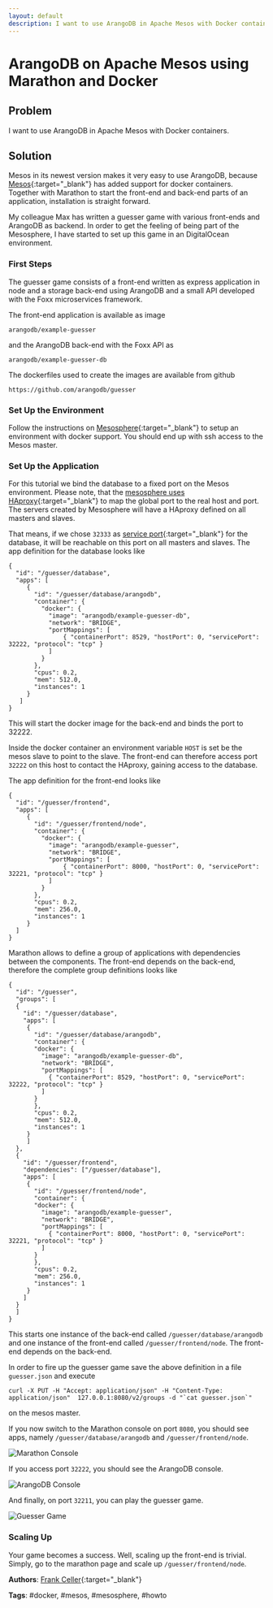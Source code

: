 ```yaml
---
layout: default
description: I want to use ArangoDB in Apache Mesos with Docker containers
---
```

# ArangoDB on Apache Mesos using Marathon and Docker

## Problem 

I want to use ArangoDB in Apache Mesos with Docker containers.

## Solution

Mesos in its newest version makes it very easy to use ArangoDB, because
[Mesos](https://docs.mesosphere.com/tutorials/launch-docker-container-on-mesosphere/){:target="_blank"}
has added support for docker containers. Together with Marathon to start the
front-end and back-end parts of an application, installation is straight
forward.

My colleague Max has written a guesser game with various front-ends and ArangoDB
as backend. In order to get the feeling of being part of the Mesosphere, I have
started to set up this game in an DigitalOcean environment.

### First Steps

The guesser game consists of a front-end written as express application in node
and a storage back-end using ArangoDB and a small API developed with the Foxx
microservices framework.

The front-end application is available as image

    arangodb/example-guesser

and the ArangoDB back-end with the Foxx API as

    arangodb/example-guesser-db

The dockerfiles used to create the images are available from github

    https://github.com/arangodb/guesser

### Set Up the Environment

Follow the instructions on [Mesosphere](https://mesosphere.com){:target="_blank"} to setup an
environment with docker support. You should end up with ssh access to the Mesos
master.

### Set Up the Application

For this tutorial we bind the database to a fixed port on the Mesos
environment. Please note, that the
[mesosphere uses HAproxy](https://mesosphere.github.io/marathon/docs/service-discovery-load-balancing.html){:target="_blank"}
to map the global port to the real host and port. The servers created by Mesosphere
will have a HAproxy defined on all masters and slaves.

That means, if we chose `32333` as
[service port](http://mesosphere.github.io/marathon/docs/native-docker.html){:target="_blank"} for the
database, it will be reachable on this port on all masters and slaves. The app
definition for the database looks like

    {
      "id": "/guesser/database",
      "apps": [
         {
           "id": "/guesser/database/arangodb", 
           "container": {
             "docker": {
               "image": "arangodb/example-guesser-db",
               "network": "BRIDGE",
               "portMappings": [
                   { "containerPort": 8529, "hostPort": 0, "servicePort": 32222, "protocol": "tcp" }
               ]
             }
           },
           "cpus": 0.2,
           "mem": 512.0,
           "instances": 1
         }
       ]
    }

This will start the docker image for the back-end and binds the port to 32222.

Inside the docker container an environment variable `HOST` is set be the mesos slave
to point to the slave. The front-end can therefore access port `32222` on this host
to contact the HAproxy, gaining access to the database.

The app definition for the front-end looks like

    {
      "id": "/guesser/frontend",
      "apps": [
         {
           "id": "/guesser/frontend/node",
           "container": {
             "docker": {
               "image": "arangodb/example-guesser",
               "network": "BRIDGE",
               "portMappings": [
                   { "containerPort": 8000, "hostPort": 0, "servicePort": 32221, "protocol": "tcp" }
               ]
             } 
           },
           "cpus": 0.2,
           "mem": 256.0,
           "instances": 1
         } 
      ]
    }

Marathon allows to define a group of applications with dependencies between the
components. The front-end depends on the back-end, therefore the complete group
definitions looks like

    {
      "id": "/guesser",
      "groups": [
      {
        "id": "/guesser/database",
        "apps": [
         {
           "id": "/guesser/database/arangodb", 
           "container": {
           "docker": {
             "image": "arangodb/example-guesser-db",
             "network": "BRIDGE",
             "portMappings": [
               { "containerPort": 8529, "hostPort": 0, "servicePort": 32222, "protocol": "tcp" }
             ]
           }
           },
           "cpus": 0.2,
           "mem": 512.0,
           "instances": 1
         }
         ]
      },
      {
        "id": "/guesser/frontend",
        "dependencies": ["/guesser/database"],
        "apps": [
         {
           "id": "/guesser/frontend/node",
           "container": {
           "docker": {
             "image": "arangodb/example-guesser",
             "network": "BRIDGE",
             "portMappings": [
               { "containerPort": 8000, "hostPort": 0, "servicePort": 32221, "protocol": "tcp" }
             ]
           } 
           },
           "cpus": 0.2,
           "mem": 256.0,
           "instances": 1
         } 
        ]
      }
      ]
    }

This starts one instance of the back-end called `/guesser/database/arangodb` and one
instance of the front-end called `/guesser/frontend/node`. The front-end depends on
the back-end.

In order to fire up the guesser game save the above definition in a file
`guesser.json` and execute

    curl -X PUT -H "Accept: application/json" -H "Content-Type: application/json"  127.0.0.1:8080/v2/groups -d "`cat guesser.json`"

on the mesos master.

If you now switch to the Marathon console on port `8080`, you should see apps, namely
`/guesser/database/arangodb` and `/guesser/frontend/node`.

![Marathon Console](../images/UsingArangoDBMesosphere1.png)

If you access port `32222`, you should see the ArangoDB console.

![ArangoDB Console](../images/UsingArangoDBMesosphere2.png)
 
And finally, on port `32211`, you can play the guesser game.

![Guesser Game](../images/UsingArangoDBMesosphere3.png)

### Scaling Up

Your game becomes a success. Well, scaling up the front-end is trivial. Simply, go to
the marathon page and scale up `/guesser/frontend/node`.

**Authors**: [Frank Celler](https://github.com/fceller){:target="_blank"}

**Tags**: #docker, #mesos, #mesosphere, #howto
